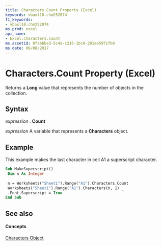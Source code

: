 ```yaml
---
title: Characters.Count Property (Excel)
keywords: vbaxl10.chm252074
f1_keywords:
- vbaxl10.chm252074
ms.prod: excel
api_name:
- Excel.Characters.Count
ms.assetid: 0fabbbe3-5c4a-c215-1bc0-201ee5971fb0
ms.date: 06/08/2017
---
```



# Characters.Count Property (Excel)

Returns a **Long** value that represents the number of objects in the collection.


## Syntax

 _expression_ . **Count**

 _expression_ A variable that represents a **Characters** object.


## Example

This example makes the last character in cell A1 a superscript character.


```vb
Sub MakeSuperscript() 
 Dim n As Integer 
 
 n = Worksheets("Sheet1").Range("A1").Characters.Count 
 Worksheets("Sheet1").Range("A1").Characters(n, 1) _ 
 .Font.Superscript = True 
End Sub
```


## See also


#### Concepts


[Characters Object](characters-object-excel.md)

